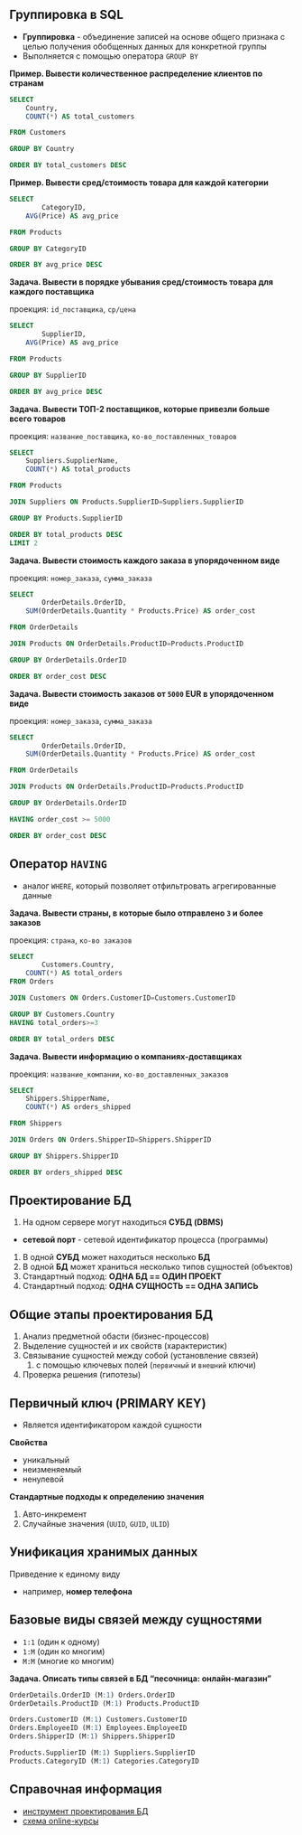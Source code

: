## Группировка в SQL

- **Группировка** - объединение записей на основе общего признака с целью получения обобщенных данных для конкретной группы
- Выполняется с помощью оператора `GROUP BY`

**Пример. Вывести количественное распределение клиентов по странам**

```sql
SELECT
	Country,
	COUNT(*) AS total_customers

FROM Customers

GROUP BY Country

ORDER BY total_customers DESC
```

**Пример. Вывести сред/стоимость товара для каждой категории**

```sql
SELECT
		CategoryID,
    AVG(Price) AS avg_price

FROM Products

GROUP BY CategoryID

ORDER BY avg_price DESC
```

**Задача. Вывести в порядке убывания сред/стоимость товара для каждого поставщика**

проекция: `id_поставщика`, `ср/цена`

```sql
SELECT
		SupplierID,
    AVG(Price) AS avg_price

FROM Products

GROUP BY SupplierID

ORDER BY avg_price DESC
```

**Задача. Вывести ТОП-2 поставщиков, которые привезли больше всего товаров**

проекция: `название_поставщика`, `ко-во_поставленных_товаров`

```sql
SELECT
	Suppliers.SupplierName,
	COUNT(*) AS total_products

FROM Products

JOIN Suppliers ON Products.SupplierID=Suppliers.SupplierID

GROUP BY Products.SupplierID

ORDER BY total_products DESC
LIMIT 2
```

**Задача. Вывести стоимость каждого заказа в упорядоченном виде**

проекция: `номер_заказа`, `сумма_заказа`

```sql
SELECT
		OrderDetails.OrderID,
    SUM(OrderDetails.Quantity * Products.Price) AS order_cost

FROM OrderDetails

JOIN Products ON OrderDetails.ProductID=Products.ProductID

GROUP BY OrderDetails.OrderID

ORDER BY order_cost DESC
```

**Задача. Вывести стоимость заказов от `5000` EUR в упорядоченном виде**

проекция: `номер_заказа`, `сумма_заказа`

```sql
SELECT
		OrderDetails.OrderID,
    SUM(OrderDetails.Quantity * Products.Price) AS order_cost

FROM OrderDetails

JOIN Products ON OrderDetails.ProductID=Products.ProductID

GROUP BY OrderDetails.OrderID

HAVING order_cost >= 5000

ORDER BY order_cost DESC
```

## Оператор `HAVING`

- аналог `WHERE`, который позволяет отфильтровать агрегированные данные

**Задача. Вывести страны, в которые было отправлено `3` и более заказов**

проекция: `страна`, `ко-во заказов`

```sql
SELECT
		Customers.Country,
    COUNT(*) AS total_orders
FROM Orders

JOIN Customers ON Orders.CustomerID=Customers.CustomerID

GROUP BY Customers.Country
HAVING total_orders>=3

ORDER BY total_orders DESC
```

**Задача. Вывести информацию о компаниях-доставщиках**

проекция: `название_компании`, `ко-во_доставленных_заказов`

```sql
SELECT
	Shippers.ShipperName,
	COUNT(*) AS orders_shipped

FROM Shippers

JOIN Orders ON Orders.ShipperID=Shippers.ShipperID

GROUP BY Shippers.ShipperID

ORDER BY orders_shipped DESC
```

## Проектирование БД

1. На одном сервере могут находиться **СУБД (DBMS)**
- **сетевой порт** - сетевой идентификатор процесса (программы)
1. В одной **СУБД** может находиться несколько **БД**
2. В одной **БД** может храниться несколько типов сущностей (объектов)
3. Стандартный подход: **ОДНА БД == ОДИН ПРОЕКТ**
4. Стандартный подход: **ОДНА СУЩНОСТЬ == ОДНА ЗАПИСЬ**

## Общие этапы проектирования БД

1. Анализ предметной обасти (бизнес-процессов)
2. Выделение сущностей и их свойств (характеристик)
3. Связывание сущностей между собой (установление связей)
    1. с помощью ключевых полей (`первичный` и `внешний` ключи)
4. Проверка решения (гипотезы)

## Первичный ключ (PRIMARY KEY)

- Является идентификатором каждой сущности

**Свойства**

- уникальный
- неизменяемый
- ненулевой

**Стандартные подходы к определению значения**

1. Авто-инкремент
2. Случайные значения (`UUID`, `GUID`, `ULID`)

## Унификация хранимых данных

Приведение к единому виду

- например, **номер телефона**

## Базовые виды связей между сущностями

- `1:1` (один к одному)
- `1:M` (один ко многим)
- `M:M` (многие ко многим)

**Задача. Описать типы связей в БД “песочница: онлайн-магазин”**

```sql
OrderDetails.OrderID (M:1) Orders.OrderID
OrderDetails.ProductID (M:1) Products.ProductID

Orders.CustomerID (M:1) Customers.CustomerID
Orders.EmployeeID (M:1) Employees.EmployeeID
Orders.ShipperID (M:1) Shippers.ShipperID

Products.SupplierID (M:1) Suppliers.SupplierID
Products.CategoryID (M:1) Categories.CategoryID
```

## Справочная информация

- [инструмент проектирования БД](https://dbdiagram.io/d/)
- [схема online-курсы](https://dbdiagram.io/d/6467c575dca9fb07c46a1047)